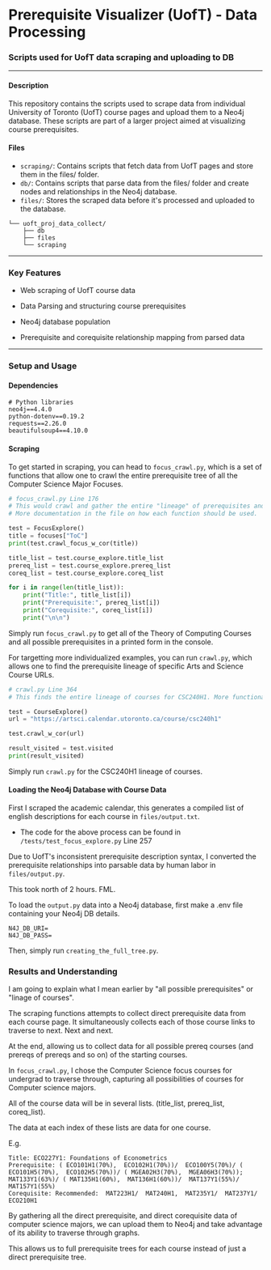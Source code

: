 
# Prerequisite Visualizer (UofT) - Data Processing

### Scripts used for UofT data scraping and uploading to DB

---

#### Description

This repository contains the scripts used to scrape data from individual University of Toronto (UofT) course pages and upload them to a Neo4j database. These scripts are part of a larger project aimed at visualizing course prerequisites.


#### Files

- ``scraping/``: Contains scripts that fetch data from UofT pages and store them in the files/ folder.
- `db/`: Contains scripts that parse data from the files/ folder and create nodes and relationships in the Neo4j database.
- `files/`: Stores the scraped data before it's processed and uploaded to the database.
```
└── uoft_proj_data_collect/
    ├── db
    ├── files
    └── scraping
```


---

### Key Features

- Web scraping of UofT course data

- Data Parsing and structuring course prerequisites 

- Neo4j database population

- Prerequisite and corequisite relationship mapping from parsed data

---

### Setup and Usage

#### Dependencies
```
# Python libraries
neo4j==4.4.0
python-dotenv==0.19.2
requests==2.26.0
beautifulsoup4==4.10.0
```

#### Scraping

To get started in scraping, you can head to `focus_crawl.py`, which is a set of functions that allow one to crawl the entire prerequisite tree of all the Computer Science Major Focuses.

```python
# focus_crawl.py Line 176
# This would crawl and gather the entire "lineage" of prerequisites and corequisites of the courses in the ToC (Theory of Computing) focus.
# More documentation in the file on how each function should be used.

test = FocusExplore()
title = focuses["ToC"]
print(test.crawl_focus_w_cor(title))

title_list = test.course_explore.title_list
prereq_list = test.course_explore.prereq_list
coreq_list = test.course_explore.coreq_list

for i in range(len(title_list)):
    print("Title:", title_list[i])
    print("Prerequisite:", prereq_list[i])
    print("Corequisite:", coreq_list[i])
    print("\n\n")

```

Simply run `focus_crawl.py` to get all of the Theory of Computing Courses and all possible prerequisites in a printed form in the console.

For targetting more individualized examples, you can run `crawl.py`, which allows one to find the prerequisite lineage of specific Arts and Science Course URLs.

```python
# crawl.py Line 364
# This finds the entire lineage of courses for CSC240H1. More functionality in crawl.py

test = CourseExplore()
url = "https://artsci.calendar.utoronto.ca/course/csc240h1"

test.crawl_w_cor(url)

result_visited = test.visited
print(result_visited)
```

Simply run `crawl.py` for the CSC240H1 lineage of courses.

#### Loading the Neo4j Database with Course Data

First I scraped the academic calendar, this generates a compiled list of english descriptions for each course in `files/output.txt`.

- The code for the above process can be found in `/tests/test_focus_explore.py` Line 257

Due to UofT's inconsistent prerequisite description syntax, I converted the prerequisite relationships into parsable data by human labor in `files/output.py`.

This took north of 2 hours. FML.

To load the `output.py` data into a Neo4j database, first make a .env file containing your Neo4j DB details.
```
N4J_DB_URI=
N4J_DB_PASS=
```

Then, simply run `creating_the_full_tree.py`.


### Results and Understanding

I am going to explain what I mean earlier by "all possible prerequisites" or "linage of courses".

The scraping functions attempts to collect direct prerequisite data from each course page. It simultaneously collects each of those course links to traverse to next. Next and next. 

At the end, allowing us to collect data for all possible prereq courses (and prereqs of prereqs and so on) of the starting courses.

In `focus_crawl.py`, I chose the Computer Science focus courses for undergrad to traverse through, capturing all possibilities of courses for Computer science majors.

All of the course data will be in several lists. (title_list, prereq_list, coreq_list). 

The data at each index of these lists are data for one course.

E.g. 
```
Title: ECO227Y1: Foundations of Econometrics
Prerequisite: ( ECO101H1(70%),  ECO102H1(70%))/  ECO100Y5(70%)/ ( ECO101H5(70%),  ECO102H5(70%))/ ( MGEA02H3(70%),  MGEA06H3(70%));  MAT133Y1(63%)/ ( MAT135H1(60%),  MAT136H1(60%))/  MAT137Y1(55%)/  MAT157Y1(55%)
Corequisite: Recommended:  MAT223H1/  MAT240H1,  MAT235Y1/  MAT237Y1/  ECO210H1
```

By gathering all the direct prerequisite, and direct corequisite data of computer science majors, we can upload them to Neo4j and take advantage of its ability to traverse through graphs. 

This allows us to full prerequisite trees for each course instead of just a direct prerequisite tree.

